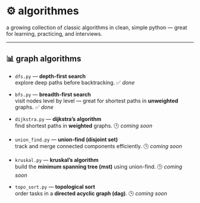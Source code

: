 # ⚙️ algorithmes

a growing collection of classic algorithms in clean, simple python — great for learning, practicing, and interviews.

---

## 📊 graph algorithms

- `dfs.py` — **depth-first search**  
  explore deep paths before backtracking. ✅ *done*

- `bfs.py` — **breadth-first search**  
  visit nodes level by level — great for shortest paths in **unweighted** graphs. ✅ *done*

- `dijkstra.py` — **dijkstra’s algorithm**  
  find shortest paths in **weighted** graphs. 🕒 *coming soon*

- `union_find.py` — **union-find (disjoint set)**  
  track and merge connected components efficiently. 🕒 *coming soon*

- `kruskal.py` — **kruskal’s algorithm**  
  build the **minimum spanning tree (mst)** using union-find. 🕒 *coming soon*

- `topo_sort.py` — **topological sort**  
  order tasks in a **directed acyclic graph (dag)**. 🕒 *coming soon*
